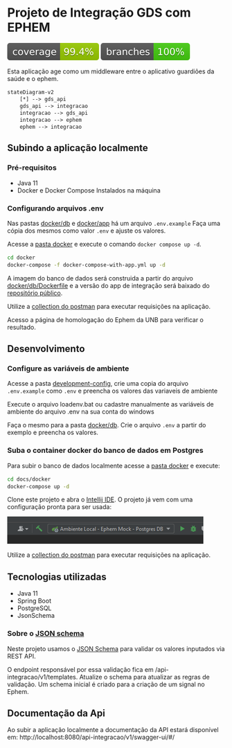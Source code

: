 # Projeto de Integração GDS com EPHEM
[![coverage](https://raw.githubusercontent.com/GleytonLima/gds-ephem-integracao/badges/jacoco.svg)](https://github.com/GleytonLima/gds-ephem-integracao/actions/workflows/build_and_publish.yaml) [![branches coverage](https://raw.githubusercontent.com/GleytonLima/gds-ephem-integracao/badges/branches.svg)](https://github.com/GleytonLima/gds-ephem-integracao/actions/workflows/build_and_publish.yaml)

Esta aplicação age como um middleware entre o aplicativo guardiões da saúde e o ephem.

```mermaid
stateDiagram-v2
    [*] --> gds_api
    gds_api --> integracao
    integracao --> gds_api
    integracao --> ephem
    ephem --> integracao
```
## Subindo a aplicação localmente
### Pré-requisitos

- Java 11
- Docker e Docker Compose Instalados na máquina

### Configurando arquivos .env

Nas pastas [docker/db](docs/docker/db) e [docker/app](docs/docker/app) há um arquivo `.env.example` Faça uma cópia dos mesmos como valor `.env` e ajuste os valores.

Acesse a [pasta docker](docs/docker) e execute o comando `docker compose up -d`.

```bash
cd docker
docker-compose -f docker-compose-with-app.yml up -d
```

A imagem do banco de dados será construida a partir do arquivo [docker/db/Dockerfile](docs/docker/db/Dockerfile) 
e a versão do app de integração será baixado do [repositório público](https://hub.docker.com/repository/docker/gleytonlima/gds-ephem-integracao/general).

Utilize a [collection do postman](docs/gds2ephem.postman_collection.json) para executar requisições na aplicação.

Acesso a página de homologação do Ephem da UNB para verificar o resultado.

## Desenvolvimento

### Configure as variáveis de ambiente

Acesse a pasta [development-config](docs/development-config), crie uma copia do arquivo `.env.example` como `.env` e preencha os valores das variaveis de ambiente

Execute o arquivo loadenv.bat ou cadastre manualmente as variáveis de ambiente do arquivo .env na sua conta do windows

Faça o mesmo para a pasta [docker/db](docs/docker/db). Crie o arquivo `.env` a partir do exemplo e preencha os valores.

### Suba o container docker do banco de dados em Postgres

Para subir o banco de dados localmente acesse a [pasta docker](docs/docker) e execute:

```bash
cd docs/docker
docker-compose up -d
```

Clone este projeto e abra o [Intellij IDE](https://www.jetbrains.com/idea/). O projeto já vem com uma configuração pronta para ser usada:

![img.png](docs/configuracao-intellij.png)

Utilize a [collection do postman](docs/gds2ephem.postman_collection.json) para executar requisições na aplicação.

## Tecnologias utilizadas

- Java 11
- Spring Boot
- PostgreSQL
- JsonSchema

### Sobre o [JSON schema](https://json-schema.org/)

Neste projeto usamos o [JSON Schema](https://json-schema.org/) para validar os valores inputados via REST API.

O endpoint responsável por essa validação fica em /api-integracao/v1/templates. Atualize o schema para atualizar as regras de validação.
Um schema inicial é criado para a criação de um signal no Ephem.

## Documentação da Api

Ao subir a aplicação localmente a documentação da API estará disponível em: http://localhost:8080/api-integracao/v1/swagger-ui/#/
